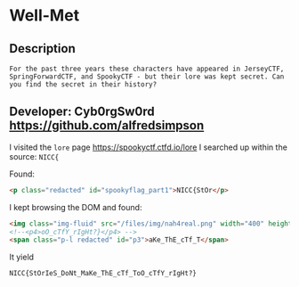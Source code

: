 # Well-Met

## Description
```
For the past three years these characters have appeared in JerseyCTF, SpringForwardCTF, and SpookyCTF - but their lore was kept secret. Can you find the secret in their history?
```

## Developer: Cyb0rgSw0rd https://github.com/alfredsimpson

I visited the `lore` page https://spookyctf.ctfd.io/lore
I searched up within the source: `NICC{`

Found:
```html
<p class="redacted" id="spookyflag_part1">NICC{StOr</p>
```
I kept browsing the DOM and found:
```html
<img class="img-fluid" src="/files/img/nah4real.png" width="400" height="400" id="spookyflag_p2" alt="IeS_DoNt_M"/>
<!--<p4>oO_cTfY_rIgHt?}</p4> -->
<span class="p-l redacted" id="p3">aKe_ThE_cTf_T</span>
```
It yield 
```
NICC{StOrIeS_DoNt_MaKe_ThE_cTf_ToO_cTfY_rIgHt?}
```